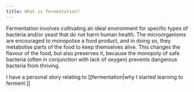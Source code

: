 ```yaml
---
title: What is fermentation?
---
```

Fermentation involves cultivating an ideal environment for specific types of bacteria and/or yeast that do not harm human health. The microorganisms are encouraged to monopolise a food product, and in doing so, they metabolise parts of the food to keep themselves alive. This changes the flavour of the food, but also preserves it, because the monopoly of safe bacteria (often in conjunction with lack of oxygen) prevents dangerous bacteria from thriving.

I have a personal story relating to [[fermentation|why I started learning to ferment.]]